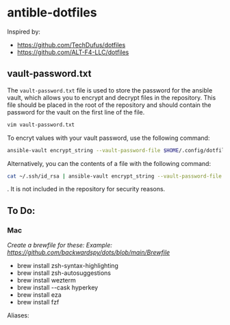 # antible-dotfiles
Inspired by: 
- https://github.com/TechDufus/dotfiles
- https://github.com/ALT-F4-LLC/dotfiles

## vault-password.txt
The `vault-password.txt` file is used to store the password for the ansible vault, which allows you to encrypt and decrypt files in the repository. This file should be placed in the root of the repository and should contain the password for the vault on the first line of the file.

```bash
vim vault-password.txt
```

To encryt values with your vault password, use the following command:

```bash
ansible-vault encrypt_string --vault-password-file $HOME/.config/dotfiles/vault-password.txt 'mysupersecretvalue' --name 'MY_SECRET_VAR'
```

Alternatively, you can the contents of a file with the following command:

```bash
cat ~/.ssh/id_rsa | ansible-vault encrypt_string --vault-password-file $HOME/.config/dotfiles/vault-password.txt --stdin-name "id_rsa"
```


. It is not included in the repository for security reasons.


## To Do:
### Mac
_Create a brewfile for these:_
_Example: https://github.com/backwardspy/dots/blob/main/Brewfile_
- brew install zsh-syntax-highlighting
- brew install zsh-autosuggestions
- brew install wezterm
- brew install --cask hyperkey
- brew install eza
- brew install fzf

Aliases:

